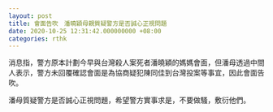 ```yaml
---
layout: post
title: 會面告吹　潘曉穎母親質疑警方是否誠心正視問題
date: 2020-10-25 12:31:42.000000000 +08:00
categories: rthk
---
```


消息指，警方原本計劃今早與台灣殺人案死者潘曉穎的媽媽會面，但潘母透過中間人表示，警方未回覆確認會面是為協商疑犯陳同佳到台灣投案等事宜，因此會面告吹。

潘母質疑警方是否誠心正視問題，希望警方實事求是，不要做騷，敷衍他們。
